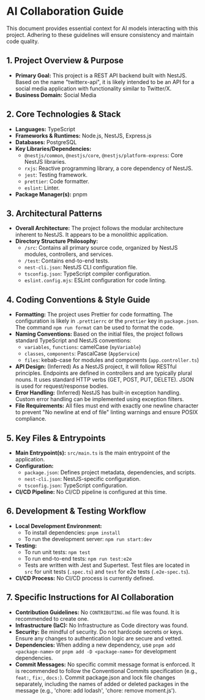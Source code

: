 # AI Collaboration Guide

This document provides essential context for AI models interacting with this project. Adhering to these guidelines will ensure consistency and maintain code quality.

## 1. Project Overview & Purpose

* **Primary Goal:** This project is a REST API backend built with NestJS. Based on the name "twitterx-api", it is likely intended to be an API for a social media application with functionality similar to Twitter/X.
* **Business Domain:** Social Media

## 2. Core Technologies & Stack

* **Languages:** TypeScript
* **Frameworks & Runtimes:** Node.js, NestJS, Express.js
* **Databases:** PostgreSQL
* **Key Libraries/Dependencies:**
    * `@nestjs/common`, `@nestjs/core`, `@nestjs/platform-express`: Core NestJS libraries.
    * `rxjs`: Reactive programming library, a core dependency of NestJS.
    * `jest`: Testing framework.
    * `prettier`: Code formatter.
    * `eslint`: Linter.
* **Package Manager(s):** pnpm

## 3. Architectural Patterns

* **Overall Architecture:** The project follows the modular architecture inherent to NestJS. It appears to be a monolithic application.
* **Directory Structure Philosophy:**
    * `/src`: Contains all primary source code, organized by NestJS modules, controllers, and services.
    * `/test`: Contains end-to-end tests.
    * `nest-cli.json`: NestJS CLI configuration file.
    * `tsconfig.json`: TypeScript compiler configuration.
    * `eslint.config.mjs`: ESLint configuration for code linting.

## 4. Coding Conventions & Style Guide

* **Formatting:** The project uses Prettier for code formatting. The configuration is likely in `.prettierrc` or the `prettier` key in `package.json`. The command `npm run format` can be used to format the code.
* **Naming Conventions:** Based on the initial files, the project follows standard TypeScript and NestJS conventions:
    * `variables`, `functions`: camelCase (`myVariable`)
    * `classes`, `components`: PascalCase (`AppService`)
    * `files`: kebab-case for modules and components (`app.controller.ts`)
* **API Design:** (Inferred) As a NestJS project, it will follow RESTful principles. Endpoints are defined in controllers and are typically plural nouns. It uses standard HTTP verbs (GET, POST, PUT, DELETE). JSON is used for request/response bodies.
* **Error Handling:** (Inferred) NestJS has built-in exception handling. Custom error handling can be implemented using exception filters.
* **File Requirements:** All files must end with exactly one newline character to prevent "No newline at end of file" linting warnings and ensure POSIX compliance.

## 5. Key Files & Entrypoints

* **Main Entrypoint(s):** `src/main.ts` is the main entrypoint of the application.
* **Configuration:**
    * `package.json`: Defines project metadata, dependencies, and scripts.
    * `nest-cli.json`: NestJS-specific configuration.
    * `tsconfig.json`: TypeScript configuration.
* **CI/CD Pipeline:** No CI/CD pipeline is configured at this time.

## 6. Development & Testing Workflow

* **Local Development Environment:**
    * To install dependencies: `pnpm install`
    * To run the development server: `npm run start:dev`
* **Testing:**
    * To run unit tests: `npm test`
    * To run end-to-end tests: `npm run test:e2e`
    * Tests are written with Jest and Supertest. Test files are located in `src` for unit tests (`.spec.ts`) and `test` for e2e tests (`.e2e-spec.ts`).
* **CI/CD Process:** No CI/CD process is currently defined.

## 7. Specific Instructions for AI Collaboration

* **Contribution Guidelines:** No `CONTRIBUTING.md` file was found. It is recommended to create one.
* **Infrastructure (IaC):** No Infrastructure as Code directory was found.
* **Security:** Be mindful of security. Do not hardcode secrets or keys. Ensure any changes to authentication logic are secure and vetted.
* **Dependencies:** When adding a new dependency, use `pnpm add <package-name>` or `pnpm add -D <package-name>` for development dependencies.
* **Commit Messages:** No specific commit message format is enforced. It is recommended to follow the Conventional Commits specification (e.g., `feat:`, `fix:`, `docs:`). Commit package.json and lock file changes separately, including the names of added or deleted packages in the message (e.g., 'chore: add lodash', 'chore: remove moment.js').
